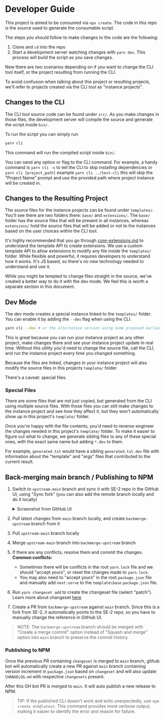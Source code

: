 # Developer Guide

This project is aimed to be consumed via `npx create`. The code in this repo is the source used to generate the consumable script.

The steps you should follow to make changes to the code are the following:

1. Clone and `cd` into the repo
2. Start a development server watching changes with `yarn dev`. This process will build the script as you save changes.

Now there are two scenarios depending on if you want to change the CLI tool itself, or the project resulting from running the CLI.

To avoid confusion when talking about this project or resulting projects, we'll refer to projects created via the CLI tool as "instance projects".

## Changes to the CLI

The CLI tool source code can be found under `src/`. As you make changes in those files, the development server will compile the source and generate the script inside `bin/`.

To run the script you can simply run

```bash
yarn cli
```

This command will run the compiled script inside `bin/`.

You can send any option or flag to the CLI command. For example, a handy command is `yarn cli -s` to tell the CLI to skip installing dependencies or `yarn cli [project_path]` example `yarn cli ../test-cli` this will skip the "Project Name" prompt and use the provided path where project instance will be created in.

## Changes to the Resulting Project

The source files for the instance projects can be found under `templates/`. You'll see there are two folders there: `base/` and `extensions/`. The `base/` folder has the source files that will be present in all instances, whereas `extensions/` hold the source files that will be added or not to the instances based on the user choices within the CLI tool.

It's highly recommended that you go through [core-extensions.md](core-extensions.md) to understand the template API to create extensions. We use a custom template API to allow extensions to modify any file inside the `templates/` folder. While flexible and powerful, it requires developers to understand how it works. It's JS based, so there's no new technology needed to understand and use it.

While you might be tempted to change files straight in the source, we've created a better way to do it with the dev mode. We feel this is worth a separate section in this document.

## Dev Mode

The dev mode creates a special instance linked to the `templates/` folder. You can enable it by adding the `--dev` flag when using the CLI.

```bash
yarn cli --dev # or the alternative version using node proposed earlier
```

This is great because you can run your instance project as any other project, make changes there and see your instance project update in real time. Without this utility you'd need to change the source file, call the CLI, and run the instance project every time you changed something.

Because the files are linked, changes in your instance project will also modify the source files in this projects `template/` folder.

There's a caveat: special files.

### Special Files

There are some files that are not just copied, but generated from the CLI using multiple source files. With those files you can still make changes to the instance project and see how they affect it, but they won't automatically show up in this project's `template/` folder.

Once you're happy with the file contents, you'd need to reverse-engineer the changes needed in this project's `template/` folder. To make it easier to figure out what to change, we generate sibling files to any of these special ones, with the exact same name but adding `*.dev` to them.

For example, `generated.txt` would have a sibling `generated.txt.dev` file with information about the "template" and "args" files that contributed to the current result.

## Back-merging main branch / Publishing to NPM

1. Switch to `upstream-main` branch and sync it with SE-2 repo in the GitHub UI, using "Sync fork" (you can also add the remote branch locally and do it locally)
   <details><summary>Screenshot from GitHub UI</summary>

   ![gh-web-ui](https://github.com/scaffold-eth/create-eth/assets/55535804/29cd684d-bdd0-42e7-a3c1-2a6e879e1a75)

   </details>

2. Pull latest changes from `main` branch locally, and create `backmerge-upstream` branch from it
3. Pull `upstream-main` branch locally
4. Merge `upstream-main` branch into `backmerge-upstream` branch
5. If there are any conflicts, resolve them and commit the changes. **Common conflicts:**
   - Sometimes there will be conflicts in the root `yarn.lock` file and we should "accept yours", or reset the changes made to `yarn.lock`.
   - You may also need to "accept yours" in the root `package.json` file and manually add `next:serve` to the `template\base` `package.json` file.
6. Run `yarn changeset add` to create the changeset file (select "patch"). Learn more about changeset [here](https://github.com/scaffold-eth/create-eth/blob/main/CONTRIBUTING.md#changeset)
7. Create a PR from `backmerge-upstream` against `main` branch. Since this is a fork from SE-2, it automatically points to the SE-2 repo, so you have to manually change the reference in GitHub UI.

> NOTE: The `backmerge-upstream` branch should be merged with "Create a merge commit" option instead of "Squash and merge" option into `main` branch to preserve the commit history.

### Publishing to NPM

Once the previous PR containing `changeset` is merged to `main` branch, github bot will automatically create a new PR against `main` branch containing version increment in `package.json` based on `changeset` and will also update `CHANGELOG.md` with respective `changesets` present.

After this GH bot PR is merged to `main`. It will auto publish a new release to NPM.

> TIP: If the published CLI doesn't work and exits unexpectedly, use `npm create eth@latest`. This command provides more verbose output, making it easier to identify the error and reason for failure.
